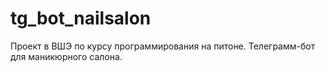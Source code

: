 # tg_bot_nailsalon
Проект в ВШЭ по курсу программирования на питоне. Телеграмм-бот для маникюрного салона.

